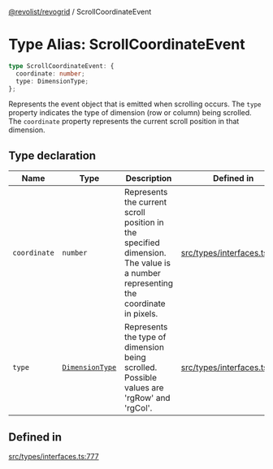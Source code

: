[@revolist/revogrid](README.md) / ScrollCoordinateEvent

# Type Alias: ScrollCoordinateEvent

```ts
type ScrollCoordinateEvent: {
  coordinate: number;
  type: DimensionType;
};
```

Represents the event object that is emitted when scrolling occurs.
The `type` property indicates the type of dimension (row or column) being scrolled.
The `coordinate` property represents the current scroll position in that dimension.

## Type declaration

| Name | Type | Description | Defined in |
| ------ | ------ | ------ | ------ |
| `coordinate` | `number` | Represents the current scroll position in the specified dimension. The value is a number representing the coordinate in pixels. | [src/types/interfaces.ts:788](https://github.com/revolist/revogrid/blob/2d9504ecff6b493d547df979b2259be6b639351c/src/types/interfaces.ts#L788) |
| `type` | [`DimensionType`](TypeAlias.DimensionType.md) | Represents the type of dimension being scrolled. Possible values are 'rgRow' and 'rgCol'. | [src/types/interfaces.ts:782](https://github.com/revolist/revogrid/blob/2d9504ecff6b493d547df979b2259be6b639351c/src/types/interfaces.ts#L782) |

## Defined in

[src/types/interfaces.ts:777](https://github.com/revolist/revogrid/blob/2d9504ecff6b493d547df979b2259be6b639351c/src/types/interfaces.ts#L777)
